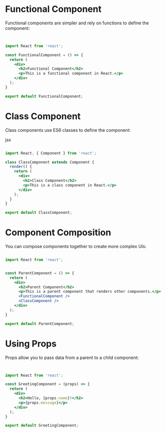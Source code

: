 # Functional Component
Functional components are simpler and rely on functions to define the component:

```jsx


import React from 'react';

const FunctionalComponent = () => {
  return (
    <div>
      <h2>Functional Component</h2>
      <p>This is a functional component in React.</p>
    </div>
  );
}

export default FunctionalComponent;
```
# Class Component
Class components use ES6 classes to define the component:

jsx
```jsx

import React, { Component } from 'react';

class ClassComponent extends Component {
  render() {
    return (
      <div>
        <h2>Class Component</h2>
        <p>This is a class component in React.</p>
      </div>
    );
  }
}

export default ClassComponent;
```
# Component Composition
You can compose components together to create more complex UIs:

```jsx

import React from 'react';


const ParentComponent = () => {
  return (
    <div>
      <h2>Parent Component</h2>
      <p>This is a parent component that renders other components.</p>
      <FunctionalComponent />
      <ClassComponent />
    </div>
  );
}

export default ParentComponent;
```
 # Using Props
Props allow you to pass data from a parent to a child component:

```jsx


import React from 'react';

const GreetingComponent = (props) => {
  return (
    <div>
      <h2>Hello, {props.name}!</h2>
      <p>{props.message}</p>
    </div>
  );
}

export default GreetingComponent;
```
